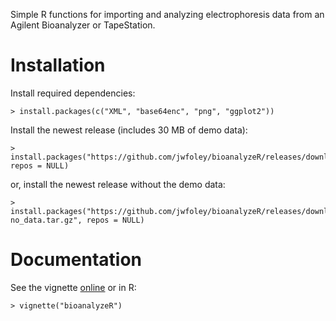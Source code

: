 Simple R functions for importing and analyzing electrophoresis data from an Agilent Bioanalyzer or TapeStation.

# Installation

Install required dependencies:

    > install.packages(c("XML", "base64enc", "png", "ggplot2"))

Install the newest release (includes 30 MB of demo data):

    > install.packages("https://github.com/jwfoley/bioanalyzeR/releases/download/v0.5.1/bioanalyzeR_0.5.1.tar.gz", repos = NULL)

or, install the newest release without the demo data:

    > install.packages("https://github.com/jwfoley/bioanalyzeR/releases/download/v0.5.1/bioanalyzeR_0.5.1-no_data.tar.gz", repos = NULL)


# Documentation

See the vignette [online](https://stanford.edu/~jwfoley/bioanalyzeR.html) or in R:

    > vignette("bioanalyzeR")

